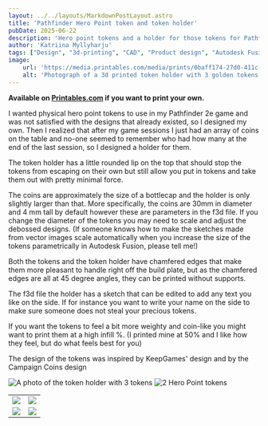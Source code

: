```yaml
---
layout: ../../layouts/MarkdownPostLayout.astro
title: 'Pathfinder Hero Point token and token holder'
pubDate: 2025-06-22
description: 'Hero point tokens and a holder for those tokens for Pathfinder'
author: 'Katriina Myllyharju'
tags: ["Design", "3d-printing", "CAD", "Product design", "Autodesk Fusion"]
image:
    url: 'https://media.printables.com/media/prints/0baff174-27d0-411c-a7a3-2e91deb0da74/images/10072870_deae20a1-d2e6-4310-a82f-a765387f367f_177d5c7a-055d-4b96-91ba-e5d0bae64526/thumbs/inside/1280x960/jpeg/signal-2025-06-22-175157.webp'
    alt: 'Photograph of a 3d printed token holder with 3 golden tokens.'
---
```


**Available on [Printables.com](https://www.printables.com/model/1334898-pathfinder-hero-point-token-and-token-holder-param) if you want to print your own.**

I wanted physical hero point tokens to use in my Pathfinder 2e game and was not satisfied with the designs that already existed, so I designed my own. Then I realized that after my game sessions I just had an array of coins on the table and no-one seemed to remember who had how many at the end of the last session, so I designed a holder for them. 

The token holder has a little rounded lip on the top that should stop the tokens from escaping on their own but still allow you put in tokens and take them out with pretty minimal force.

 

The coins are approximately the size of a bottlecap and the holder is only slightly larger than that. More specifically, the coins are 30mm in diameter and 4 mm tall by default however these are parameters in the f3d file. If you change the diameter of the tokens you may need to scale and adjust the debossed designs. (If someone knows how to make the sketches made from vector images scale automatically when you increase the size of the tokens parametrically in Autodesk Fusion, please tell me!)

Both the tokens and the token holder have chamfered edges that make them more pleasant to handle right off the build plate, but as the chamfered edges are all at 45 degree angles, they can be printed without supports.

The f3d file the holder has a sketch that can be edited to add any text you like on the side. If for instance you want to write your name on the side to make sure someone does not steal your precious tokens.

If you want the tokens to feel a bit more weighty and coin-like you might want to print them at a high infill %. (I printed mine at 50% and I like how they feel, but do what feels best for you)

 

The design of the tokens was inspired by KeepGames' design and by the Campaign Coins design

![A photo of the token holder with 3 tokens](https://media.printables.com/media/prints/0baff174-27d0-411c-a7a3-2e91deb0da74/images/10072870_deae20a1-d2e6-4310-a82f-a765387f367f_177d5c7a-055d-4b96-91ba-e5d0bae64526/thumbs/inside/1280x960/jpeg/signal-2025-06-22-175157.webp)
![2 Hero Point tokens](https://media.printables.com/media/prints/cfaad0d9-7e08-4a2b-b883-1c40755c251a/images/10072874_a83675b0-8ef2-4da1-9504-96a9c91d60c8_721c11e1-a987-4af2-85bd-ea994350c832/thumbs/inside/1280x960/jpeg/signal-2025-06-22-175157_003.webp)
<table>
    <tr>
        <td><img src="https://media.printables.com/media/prints/acda64aa-9f84-49c4-a59a-0ae579dec9bc/images/10072872_7d99c77e-0060-495a-acc2-6ab54c1e8d5a_af57e13f-1cdd-43df-8892-9e04245fd6ca/thumbs/inside/1280x960/jpeg/signal-2025-06-22-175157_002.webp"></td>
        <td><img src="https://media.printables.com/media/prints/443c7db4-4fd3-4f49-b85c-573cc2e2e67d/images/10072875_f527d75c-90c6-48af-9127-0b0b8da650dd_635d9efd-cf12-40aa-8402-f94baf7d1717/thumbs/inside/1280x960/jpeg/signal-2025-06-22-175157_004.webp"></td>
    </tr>
    <tr>
        <td><img src="https://media.printables.com/media/prints/de52ea4c-1886-4e45-8a26-ac5ef62ad28b/images/10072873_86cc0396-892b-46db-a27d-d93d2537119b_f3256f64-519a-4bac-b206-73b900b940a7/thumbs/inside/1280x960/jpeg/signal-2025-06-22-175157_005.webp"></td>
        <td><img src="https://media.printables.com/media/prints/7ca710b3-d9a7-4da3-91c7-15655278c800/images/10072876_2fd157b0-0a07-4531-be54-5a2df3a75821_bab29562-8d9e-4699-937e-4544010bef55/thumbs/inside/1280x960/jpeg/signal-2025-06-22-175157_006.webp"></td>
    </tr>
</table>